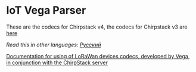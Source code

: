 # IoT Vega Parser

These are the codecs for Chirpstack v4, the codecs for Chirpstack v3 are [here](https://github.com/VegaAbsolute/IoTVegaParser/tree/main)

_Read this in other languages:_
[_Русский_](README.ru-RU.md)

[Documentation for using of LoRaWan devices codecs, developed by Vega, in conjunction with the ChirpStack server](chirpstack/chirpstack.en-EN.md)